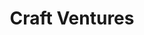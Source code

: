 ---
layout: firm_page
title: "Craft Ventures"
id: "craftventures.com"
permalink: "/craftventurescraftventures.com/"
website: "https://craftventures.com/"
offices: "San Francisco (United States), New York (United States), Los Angeles (United States)"
investment_stages: "Seed, Series A, Series B"
portfolio_companies: "Vanta, Sourcegraph, AgentSync, ClickUp, SentiLink, Upwind Security, Vooma, Endeavor.ai, GreenLite, Addepar, Affirm, Airbnb, Airbase, Arch, Atrium, Autonomic, Bbot, BitGo, Bitwise, Brud, Cabal, Callin, Candex, Cloud9, CloudTrucks, ConverseNow, CopyAI, Course Hero, Cultural Biosciences, Datasembly, Dray Alliance, Dune Security, EchoMark, Eight Sleep, Entera, Equals, Eventbrite, Explo, Fellow, Fingerprint, First Resonance, Fold, GenHealth.ai, Glean, Glue, Grata, Greenlite, Harbor, Harmonic, Highlight, Homebound, Hootsuite, Horizon3.ai, Houzz, Instawork, Intercom, Klue, Knock, Let's Do This, Lightning Labs, Loft Dynamics, Lyft, Meez, Meta, Moesif, Mozart Data, Neuralink, Northspyre, Ockam, Onehouse, OpenPhone, Opendoor, Orum, Palantir, Pave, Pearl, People Data Labs, Pipe, Postmates, Primer, Productboard, Quora, Ragie, Reddit, Replit, Returnly, Roboflow, Route, SaaSGrid, Salesroom, Sandbox VR, Scratchpad, Seated, Secoda, SecurityPal, Sendoso, Shef, Sidekick, Slack, SnackMagic, Snackpass, Sonar, Soundstripe, Sourcegraph, SpaceX"
portfolio_link: "https://craftventures.com/portfolio"
investment_markets: "B2B, SaaS, Enterprise"
founded_year: "2017"
description: "Craft Ventures is a venture capital firm focused on B2B and SaaS investments. They have a team of experienced operators and investors who help founders build and scale successful companies. Their approach is founder-centric, providing high-value support with a low-maintenance approach."
linkedin: "https://www.linkedin.com/company/craft-ventures/"
twitter: "https://twitter.com/craft_ventures"
instagram: ""
team_page: "https://craftventures.com/team"
investor_type: "Venture Capital"
crunchbase: "https://www.crunchbase.com/organization/craft-ventures"
pitchbook: "https://pitchbook.com/profiles/investor/225318-25"

# SEO Optimization
meta_title: "Craft Ventures - VC Firm - projectstartups.com"
meta_description: "Craft Ventures, Craft Ventures is a venture capital firm focused on B2B and SaaS investments. They have a team of experienced operators and investors who help founder..."
meta_keywords: "Craft Ventures, B2B, SaaS, Enterprise, VC firm, venture capital, startup investor, projectstartups.com"
canonical_url: "https://vc.projectstartups.com/craftventurescraftventures.com/"
---